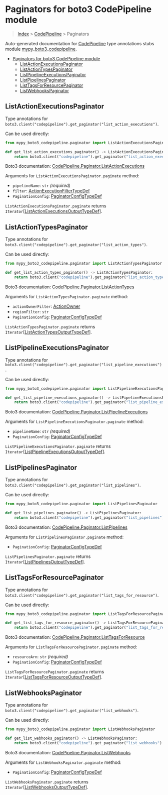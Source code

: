 # Paginators for boto3 CodePipeline module

> [Index](..) > [CodePipeline](.) > Paginators

Auto-generated documentation for
[CodePipeline](https://boto3.amazonaws.com/v1/documentation/api/latest/reference/services/codepipeline.html#CodePipeline)
type annotations stubs module
[mypy_boto3_codepipeline](https://pypi.org/project/mypy-boto3-codepipeline/).

- [Paginators for boto3 CodePipeline module](#paginators-for-boto3-codepipeline-module)
  - [ListActionExecutionsPaginator](#listactionexecutionspaginator)
  - [ListActionTypesPaginator](#listactiontypespaginator)
  - [ListPipelineExecutionsPaginator](#listpipelineexecutionspaginator)
  - [ListPipelinesPaginator](#listpipelinespaginator)
  - [ListTagsForResourcePaginator](#listtagsforresourcepaginator)
  - [ListWebhooksPaginator](#listwebhookspaginator)

## ListActionExecutionsPaginator

Type annotations for
`boto3.client("codepipeline").get_paginator("list_action_executions")`.

Can be used directly:

```python
from mypy_boto3_codepipeline.paginator import ListActionExecutionsPaginator

def get_list_action_executions_paginator() -> ListActionExecutionsPaginator:
    return boto3.client("codepipeline").get_paginator("list_action_executions")
```

Boto3 documentation:
[CodePipeline.Paginator.ListActionExecutions](https://boto3.amazonaws.com/v1/documentation/api/latest/reference/services/codepipeline.html#CodePipeline.Paginator.ListActionExecutions)

Arguments for `ListActionExecutionsPaginator.paginate` method:

- `pipelineName`: `str` *(required)*
- `filter`:
  [ActionExecutionFilterTypeDef](./type_defs.md#actionexecutionfiltertypedef)
- `PaginationConfig`:
  [PaginatorConfigTypeDef](./type_defs.md#paginatorconfigtypedef)

`ListActionExecutionsPaginator.paginate` returns
`Iterator`\[[ListActionExecutionsOutputTypeDef](./type_defs.md#listactionexecutionsoutputtypedef)\].

## ListActionTypesPaginator

Type annotations for
`boto3.client("codepipeline").get_paginator("list_action_types")`.

Can be used directly:

```python
from mypy_boto3_codepipeline.paginator import ListActionTypesPaginator

def get_list_action_types_paginator() -> ListActionTypesPaginator:
    return boto3.client("codepipeline").get_paginator("list_action_types")
```

Boto3 documentation:
[CodePipeline.Paginator.ListActionTypes](https://boto3.amazonaws.com/v1/documentation/api/latest/reference/services/codepipeline.html#CodePipeline.Paginator.ListActionTypes)

Arguments for `ListActionTypesPaginator.paginate` method:

- `actionOwnerFilter`: [ActionOwner](./literals.md#actionowner)
- `regionFilter`: `str`
- `PaginationConfig`:
  [PaginatorConfigTypeDef](./type_defs.md#paginatorconfigtypedef)

`ListActionTypesPaginator.paginate` returns
`Iterator`\[[ListActionTypesOutputTypeDef](./type_defs.md#listactiontypesoutputtypedef)\].

## ListPipelineExecutionsPaginator

Type annotations for
`boto3.client("codepipeline").get_paginator("list_pipeline_executions")`.

Can be used directly:

```python
from mypy_boto3_codepipeline.paginator import ListPipelineExecutionsPaginator

def get_list_pipeline_executions_paginator() -> ListPipelineExecutionsPaginator:
    return boto3.client("codepipeline").get_paginator("list_pipeline_executions")
```

Boto3 documentation:
[CodePipeline.Paginator.ListPipelineExecutions](https://boto3.amazonaws.com/v1/documentation/api/latest/reference/services/codepipeline.html#CodePipeline.Paginator.ListPipelineExecutions)

Arguments for `ListPipelineExecutionsPaginator.paginate` method:

- `pipelineName`: `str` *(required)*
- `PaginationConfig`:
  [PaginatorConfigTypeDef](./type_defs.md#paginatorconfigtypedef)

`ListPipelineExecutionsPaginator.paginate` returns
`Iterator`\[[ListPipelineExecutionsOutputTypeDef](./type_defs.md#listpipelineexecutionsoutputtypedef)\].

## ListPipelinesPaginator

Type annotations for
`boto3.client("codepipeline").get_paginator("list_pipelines")`.

Can be used directly:

```python
from mypy_boto3_codepipeline.paginator import ListPipelinesPaginator

def get_list_pipelines_paginator() -> ListPipelinesPaginator:
    return boto3.client("codepipeline").get_paginator("list_pipelines")
```

Boto3 documentation:
[CodePipeline.Paginator.ListPipelines](https://boto3.amazonaws.com/v1/documentation/api/latest/reference/services/codepipeline.html#CodePipeline.Paginator.ListPipelines)

Arguments for `ListPipelinesPaginator.paginate` method:

- `PaginationConfig`:
  [PaginatorConfigTypeDef](./type_defs.md#paginatorconfigtypedef)

`ListPipelinesPaginator.paginate` returns
`Iterator`\[[ListPipelinesOutputTypeDef](./type_defs.md#listpipelinesoutputtypedef)\].

## ListTagsForResourcePaginator

Type annotations for
`boto3.client("codepipeline").get_paginator("list_tags_for_resource")`.

Can be used directly:

```python
from mypy_boto3_codepipeline.paginator import ListTagsForResourcePaginator

def get_list_tags_for_resource_paginator() -> ListTagsForResourcePaginator:
    return boto3.client("codepipeline").get_paginator("list_tags_for_resource")
```

Boto3 documentation:
[CodePipeline.Paginator.ListTagsForResource](https://boto3.amazonaws.com/v1/documentation/api/latest/reference/services/codepipeline.html#CodePipeline.Paginator.ListTagsForResource)

Arguments for `ListTagsForResourcePaginator.paginate` method:

- `resourceArn`: `str` *(required)*
- `PaginationConfig`:
  [PaginatorConfigTypeDef](./type_defs.md#paginatorconfigtypedef)

`ListTagsForResourcePaginator.paginate` returns
`Iterator`\[[ListTagsForResourceOutputTypeDef](./type_defs.md#listtagsforresourceoutputtypedef)\].

## ListWebhooksPaginator

Type annotations for
`boto3.client("codepipeline").get_paginator("list_webhooks")`.

Can be used directly:

```python
from mypy_boto3_codepipeline.paginator import ListWebhooksPaginator

def get_list_webhooks_paginator() -> ListWebhooksPaginator:
    return boto3.client("codepipeline").get_paginator("list_webhooks")
```

Boto3 documentation:
[CodePipeline.Paginator.ListWebhooks](https://boto3.amazonaws.com/v1/documentation/api/latest/reference/services/codepipeline.html#CodePipeline.Paginator.ListWebhooks)

Arguments for `ListWebhooksPaginator.paginate` method:

- `PaginationConfig`:
  [PaginatorConfigTypeDef](./type_defs.md#paginatorconfigtypedef)

`ListWebhooksPaginator.paginate` returns
`Iterator`\[[ListWebhooksOutputTypeDef](./type_defs.md#listwebhooksoutputtypedef)\].
